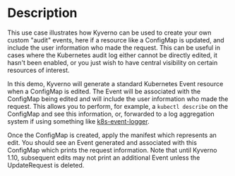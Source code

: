 # Description

This use case illustrates how Kyverno can be used to create your own custom "audit" events, here if a resource like a ConfigMap is updated, and include the user information who made the request. This can be useful in cases where the Kubernetes audit log either cannot be directly edited, it hasn't been enabled, or you just wish to have central visibility on certain resources of interest.

In this demo, Kyverno will generate a standard Kubernetes Event resource when a ConfigMap is edited. The Event will be associated with the ConfigMap being edited and will include the user information who made the request. This allows you to perform, for example, a `kubectl describe` on the ConfigMap and see this information, or, forwarded to a log aggregation system if using something like [k8s-event-logger](https://github.com/max-rocket-internet/k8s-event-logger).

Once the ConfigMap is created, apply the manifest which represents an edit. You should see an Event generated and associated with this ConfigMap which prints the request information. Note that until Kyverno 1.10, subsequent edits may not print an additional Event unless the UpdateRequest is deleted.

